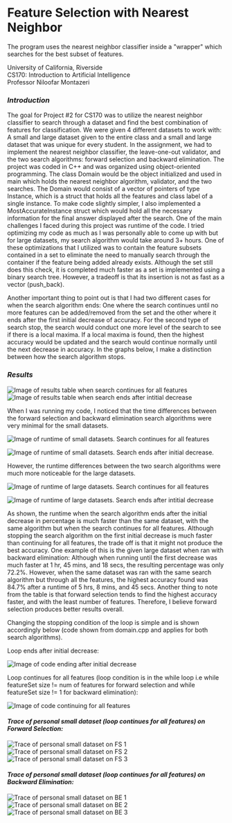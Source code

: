 # Feature Selection with Nearest Neighbor
The program uses the nearest neighbor classifier inside a "wrapper" which searches for the best subset of features.

University of California, Riverside  
CS170: Introduction to Artificial Intelligence  
Professor Niloofar Montazeri

### *Introduction*
The goal for Project #2 for CS170 was to utilize the nearest neighbor classifier to search 
through a dataset and find the best combination of features for classification. We were 
given 4 different datasets to work with: A small and large dataset given to the entire 
class and a small and large dataset that was unique for every student. In the assignment, 
we had to implement the nearest neighbor classifier, the leave-one-out validator, and the two 
search algorithms: forward selection and backward elimination. The project was coded in C++ 
and was organized using object-oriented programming. The class Domain would be the object 
initialized and used in main which holds the nearest neighbor algorithm, validator, and the two 
searches. The Domain would consist of a vector of pointers of type Instance, which is a struct 
that holds all the features and class label of a single instance. To make code slightly simpler, I 
also implemented a MostAccurateInstance struct which would hold all the necessary information 
for the final answer displayed after the search. One of the main challenges I faced during this 
project was runtime of the code. I tried optimizing my code as much as I was personally able to 
come up with but for large datasets, my search algorithm would take around 3+ hours. One of 
these optimizations that I utilized was to contain the feature subsets contained in a set to 
eliminate the need to manually search through the container if the feature being added already 
exists. Although the set still does this check, it is completed much faster as a set is implemented 
using a binary search tree. However, a tradeoff is that its insertion is not as fast as a vector 
(push_back).

Another important thing to point out is that I had two different cases for when the search 
algorithm ends: One where the search continues until no more features can be added/removed 
from the set and the other where it ends after the first initial decrease of accuracy. For the second 
type of search stop, the search would conduct one more level of the search to see if there is a 
local maxima. If a local maxima is found, then the highest accuracy would be updated and the 
search would continue normally until the next decrease in accuracy. In the graphs below, I make 
a distinction between how the search algorithm stops.

### *Results*
![Image of results table when search continues for all features](https://www.picturepaste.ca/images/2020/06/10/45.png)
![Image of results table when search ends after intitial decrease](https://www.picturepaste.ca/images/2020/06/10/4844.png)

When I was running my code, I noticed that the time differences between the forward 
selection and backward elimination search algorithms were very minimal for the small datasets.

![Image of runtime of small datasets. Search continues for all features](https://www.picturepaste.ca/images/2020/06/10/7812225.png)

![Image of runtime of small datasets. Search ends after initial decrease.](https://www.picturepaste.ca/images/2020/06/10/124656.png)

However, the runtime differences between the two search algorithms were much more 
noticeable for the large datasets.

![Image of runtime of large datasets. Search continues for all features](https://www.picturepaste.ca/images/2020/06/10/78725445.png)

![Image of runtime of large datasets. Search ends after intitial decrease](https://www.picturepaste.ca/images/2020/06/10/35657f57808e44c955.png)


As shown, the runtime when the search algorithm ends after the initial decrease in 
percentage is much faster than the same dataset, with the same algorithm but when the search 
continues for all features. Although stopping the search algorithm on the first initial decrease is 
much faster than continuing for all features, the trade off is that it might not produce the best 
accuracy. One example of this is the given large dataset when ran with backward elimination: 
Although when running until the first decrease was much faster at 1 hr, 45 mins, and 18 secs, the 
resulting percentage was only 72.2%. However, when the same dataset was ran with the same 
search algorithm but through all the features, the highest accuracy found was 84.7% after a 
runtime of 5 hrs, 8 mins, and 45 secs. Another thing to note from the table is that forward 
selection tends to find the highest accuracy faster, and with the least number of features. 
Therefore, I believe forward selection produces better results overall. 
	  
Changing the stopping condition of the loop is simple and is shown accordingly below 
(code shown from domain.cpp and applies for both search algorithms).

Loop ends after initial decrease:

![Image of code ending after initial decrease](https://www.picturepaste.ca/images/2020/06/10/4218240b517d7726b6b9.png)

Loop continues for all features (loop condition is in the while loop i.e while featureSet size != 
num of features for forward selection and while featureSet size != 1 for backward elimination):

![Image of code continuing for all features](https://www.picturepaste.ca/images/2020/06/10/684321.png)

#### *Trace of personal small dataset (loop continues for all features) on Forward Selection:*
![Trace of personal small dataset on FS 1](https://www.picturepaste.ca/images/2020/06/10/7842421896.png)
![Trace of personal small dataset on FS 2](https://www.picturepaste.ca/images/2020/06/10/652324.png)
![Trace of personal small dataset on FS 3](https://www.picturepaste.ca/images/2020/06/10/484635.png)

#### *Trace of personal small dataset (loop continues for all features) on Backward Elimination:*
![Trace of personal small dataset on BE 1](https://www.picturepaste.ca/images/2020/06/10/36442.png)
![Trace of personal small dataset on BE 2](https://www.picturepaste.ca/images/2020/06/10/4520.png)
![Trace of personal small dataset on BE 3](https://www.picturepaste.ca/images/2020/06/10/752323.png)





